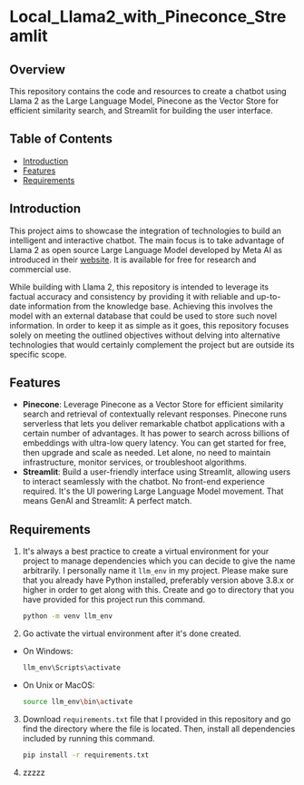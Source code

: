 # Local_Llama2_with_Pineconce_Streamlit

## Overview
This repository contains the code and resources to create a chatbot using Llama 2 as the Large Language Model, Pinecone as the Vector Store for efficient similarity search, and Streamlit for building the user interface.

## Table of Contents
- [Introduction](#introduction)
- [Features](#features)
- [Requirements](#requirements)

## Introduction
This project aims to showcase the integration of technologies to build an intelligent and interactive chatbot. The main focus is to take advantage of Llama 2 as open source Large Language Model developed by Meta AI as introduced in their [website](https://ai.meta.com/llama/). It is available for free for research and commercial use. 

While building with Llama 2, this repository is intended to leverage its factual accuracy and consistency by providing it with reliable and up-to-date information from the knowledge base. Achieving this involves the model with an external database that could be used to store such novel information. In order to keep it as simple as it goes, this repository focuses solely on meeting the outlined objectives without delving into alternative technologies that would certainly complement the project but are outside its specific scope. 

## Features
- **Pinecone**: Leverage Pinecone as a Vector Store for efficient similarity search and retrieval of contextually relevant responses. Pinecone runs serverless that lets you deliver remarkable chatbot applications with a certain number of advantages. It has power to search across billions of embeddings with ultra-low query latency. You can get started for free, then upgrade and scale as needed. Let alone, no need to maintain infrastructure, monitor services, or troubleshoot algorithms.  
- **Streamlit**: Build a user-friendly interface using Streamlit, allowing users to interact seamlessly with the chatbot. No front-end experience required. It's the UI powering Large Language Model movement. That means GenAI and Streamlit: A perfect match.

## Requirements
1. It's always a best practice to create a virtual environment for your project to manage dependencies which you can decide to give the name arbitrarily. I personally name it `llm_env` in my project. Please make sure that you already have Python installed, preferably version above 3.8.x or higher in order to get along with this. Create and go to directory that you have provided for this project run this command.

    ```bash
    python -m venv llm_env 
    ```

2. Go activate the virtual environment after it's done created.
  - On Windows:

    ```bash
    llm_env\Scripts\activate
    ```

  - On Unix or MacOS:

    ```bash
    source llm_env\bin\activate
    ```

3. Download `requirements.txt` file that I provided in this repository and go find the directory where the file is located. Then, install all dependencies included by running this command.

   ```bash
   pip install -r requirements.txt
   ```

4. zzzzz
